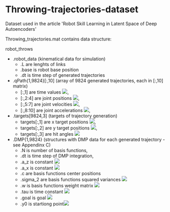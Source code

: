 # Throwing-trajectories-dataset
Dataset used in the article 'Robot Skill Learning in Latent Space of Deep Autoencoders'

Throwing_trajectories.mat contains data structure:

robot_throws
* .robot_data (kinematical data for simulation)
    * .L are lenghts of links 
    * .base is robot base position
    * .dt is time step of generated trajectories
* .qPath{1,9824}[:,10] (array of 9824 generated trajectories, each in [:,10] matrix)
    * [:,1] are time values <img src="https://render.githubusercontent.com/render/math?math=\large t">,
    * [:,2:4] are joint positions <img src="https://render.githubusercontent.com/render/math?math=\large \textbf{y}(t)">, 
    * [:,5:7] are joint velocities <img src="https://render.githubusercontent.com/render/math?math=\large \dot{\textbf{y}}(t)">, 
    * [:,8:10] are joint accelerations <img src="https://render.githubusercontent.com/render/math?math=\large \ddot{\textbf{y}}(t)">, 
* .targets[9824,3] (targets of trajectory generation) 
    * targets[:,1] are x target positions <img src="https://render.githubusercontent.com/render/math?math=\large d">, 
    * targets[:,2] are y target positions <img src="https://render.githubusercontent.com/render/math?math=\large h">,  
    * targets[:,3] are hit angles <img src="https://render.githubusercontent.com/render/math?math=\alpha">
* .DMP{1,9824} (structures with DMP data for each generated trajectory - see Appendinx C)
    * .N is number of basis functions,
    * .dt is time step of DMP integration,
    * .a_z is constant <img src="https://render.githubusercontent.com/render/math?math=\alpha_z">
    * .a_x is constant <img src="https://render.githubusercontent.com/render/math?math=\alpha_x">
    * .c are basis functions center positions
    * .sigma_2 are basis functions squared variances <img src="https://render.githubusercontent.com/render/math?math=\large\sigma^2">
    * .w is basis functions weight matrix <img src="https://render.githubusercontent.com/render/math?math=\large textbf{\omega}">
    * .tau is time constant <img src="https://render.githubusercontent.com/render/math?math=\large\tau">  
    * .goal is goal <img src="https://render.githubusercontent.com/render/math?math=\large\textbf{g}">
    * .y0 is startiong point<img src="https://render.githubusercontent.com/render/math?math=\large\textbf{y_0}">


